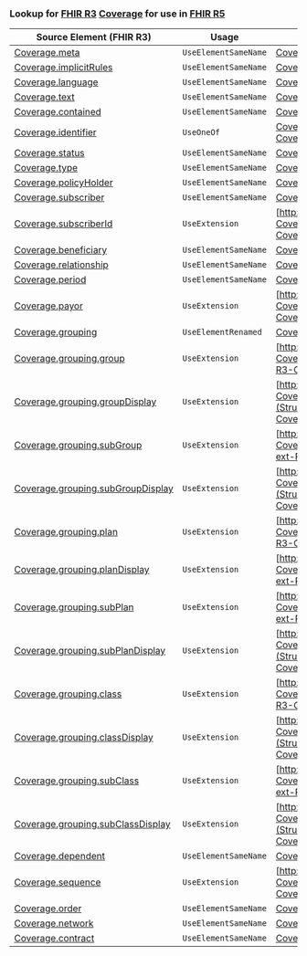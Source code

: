### Lookup for [FHIR R3](https://hl7.org/fhir/STU3/) [Coverage](https://hl7.org/fhir/STU3/Coverage.html) for use in [FHIR R5](https://hl7.org/fhir/R5/)

| Source Element (FHIR R3) | Usage | Target |
| -------------- | ----- | ------ |
| [Coverage.meta](https://hl7.org/fhir/STU3/Coverage.html#resource) | `UseElementSameName` | [Coverage.meta](https://hl7.org/fhir/R5/Coverage.html#resource) |
| [Coverage.implicitRules](https://hl7.org/fhir/STU3/Coverage.html#resource) | `UseElementSameName` | [Coverage.implicitRules](https://hl7.org/fhir/R5/Coverage.html#resource) |
| [Coverage.language](https://hl7.org/fhir/STU3/Coverage.html#resource) | `UseElementSameName` | [Coverage.language](https://hl7.org/fhir/R5/Coverage.html#resource) |
| [Coverage.text](https://hl7.org/fhir/STU3/Coverage.html#resource) | `UseElementSameName` | [Coverage.text](https://hl7.org/fhir/R5/Coverage.html#resource) |
| [Coverage.contained](https://hl7.org/fhir/STU3/Coverage.html#resource) | `UseElementSameName` | [Coverage.contained](https://hl7.org/fhir/R5/Coverage.html#resource) |
| [Coverage.identifier](https://hl7.org/fhir/STU3/Coverage.html#resource) | `UseOneOf` | [Coverage.identifier](https://hl7.org/fhir/R5/Coverage.html#resource)<br />[Coverage.identifier](https://hl7.org/fhir/R5/Coverage.html#resource) |
| [Coverage.status](https://hl7.org/fhir/STU3/Coverage.html#resource) | `UseElementSameName` | [Coverage.status](https://hl7.org/fhir/R5/Coverage.html#resource) |
| [Coverage.type](https://hl7.org/fhir/STU3/Coverage.html#resource) | `UseElementSameName` | [Coverage.type](https://hl7.org/fhir/R5/Coverage.html#resource) |
| [Coverage.policyHolder](https://hl7.org/fhir/STU3/Coverage.html#resource) | `UseElementSameName` | [Coverage.policyHolder](https://hl7.org/fhir/R5/Coverage.html#resource) |
| [Coverage.subscriber](https://hl7.org/fhir/STU3/Coverage.html#resource) | `UseElementSameName` | [Coverage.subscriber](https://hl7.org/fhir/R5/Coverage.html#resource) |
| [Coverage.subscriberId](https://hl7.org/fhir/STU3/Coverage.html#resource) | `UseExtension` | [http://hl7.org/fhir/3.0/StructureDefinition/extension-Coverage.subscriberId](StructureDefinition-ext-R3-Coverage.subscriberId.html) |
| [Coverage.beneficiary](https://hl7.org/fhir/STU3/Coverage.html#resource) | `UseElementSameName` | [Coverage.beneficiary](https://hl7.org/fhir/R5/Coverage.html#resource) |
| [Coverage.relationship](https://hl7.org/fhir/STU3/Coverage.html#resource) | `UseElementSameName` | [Coverage.relationship](https://hl7.org/fhir/R5/Coverage.html#resource) |
| [Coverage.period](https://hl7.org/fhir/STU3/Coverage.html#resource) | `UseElementSameName` | [Coverage.period](https://hl7.org/fhir/R5/Coverage.html#resource) |
| [Coverage.payor](https://hl7.org/fhir/STU3/Coverage.html#resource) | `UseExtension` | [http://hl7.org/fhir/3.0/StructureDefinition/extension-Coverage.payor](StructureDefinition-ext-R3-Coverage.payor.html) |
| [Coverage.grouping](https://hl7.org/fhir/STU3/Coverage.html#resource) | `UseElementRenamed` | [Coverage.class](https://hl7.org/fhir/R5/Coverage.html#resource) |
| [Coverage.grouping.group](https://hl7.org/fhir/STU3/Coverage.html#resource) | `UseExtension` | [http://hl7.org/fhir/3.0/StructureDefinition/extension-Coverage.grouping.group](StructureDefinition-ext-R3-Coverage.gr.group.html) |
| [Coverage.grouping.groupDisplay](https://hl7.org/fhir/STU3/Coverage.html#resource) | `UseExtension` | [http://hl7.org/fhir/3.0/StructureDefinition/extension-Coverage.grouping.groupDisplay](StructureDefinition-ext-R3-Coverage.gr.groupDisplay.html) |
| [Coverage.grouping.subGroup](https://hl7.org/fhir/STU3/Coverage.html#resource) | `UseExtension` | [http://hl7.org/fhir/3.0/StructureDefinition/extension-Coverage.grouping.subGroup](StructureDefinition-ext-R3-Coverage.gr.subGroup.html) |
| [Coverage.grouping.subGroupDisplay](https://hl7.org/fhir/STU3/Coverage.html#resource) | `UseExtension` | [http://hl7.org/fhir/3.0/StructureDefinition/extension-Coverage.grouping.subGroupDisplay](StructureDefinition-ext-R3-Coverage.gr.subGroupDisplay.html) |
| [Coverage.grouping.plan](https://hl7.org/fhir/STU3/Coverage.html#resource) | `UseExtension` | [http://hl7.org/fhir/3.0/StructureDefinition/extension-Coverage.grouping.plan](StructureDefinition-ext-R3-Coverage.gr.plan.html) |
| [Coverage.grouping.planDisplay](https://hl7.org/fhir/STU3/Coverage.html#resource) | `UseExtension` | [http://hl7.org/fhir/3.0/StructureDefinition/extension-Coverage.grouping.planDisplay](StructureDefinition-ext-R3-Coverage.gr.planDisplay.html) |
| [Coverage.grouping.subPlan](https://hl7.org/fhir/STU3/Coverage.html#resource) | `UseExtension` | [http://hl7.org/fhir/3.0/StructureDefinition/extension-Coverage.grouping.subPlan](StructureDefinition-ext-R3-Coverage.gr.subPlan.html) |
| [Coverage.grouping.subPlanDisplay](https://hl7.org/fhir/STU3/Coverage.html#resource) | `UseExtension` | [http://hl7.org/fhir/3.0/StructureDefinition/extension-Coverage.grouping.subPlanDisplay](StructureDefinition-ext-R3-Coverage.gr.subPlanDisplay.html) |
| [Coverage.grouping.class](https://hl7.org/fhir/STU3/Coverage.html#resource) | `UseExtension` | [http://hl7.org/fhir/3.0/StructureDefinition/extension-Coverage.grouping.class](StructureDefinition-ext-R3-Coverage.gr.class.html) |
| [Coverage.grouping.classDisplay](https://hl7.org/fhir/STU3/Coverage.html#resource) | `UseExtension` | [http://hl7.org/fhir/3.0/StructureDefinition/extension-Coverage.grouping.classDisplay](StructureDefinition-ext-R3-Coverage.gr.classDisplay.html) |
| [Coverage.grouping.subClass](https://hl7.org/fhir/STU3/Coverage.html#resource) | `UseExtension` | [http://hl7.org/fhir/3.0/StructureDefinition/extension-Coverage.grouping.subClass](StructureDefinition-ext-R3-Coverage.gr.subClass.html) |
| [Coverage.grouping.subClassDisplay](https://hl7.org/fhir/STU3/Coverage.html#resource) | `UseExtension` | [http://hl7.org/fhir/3.0/StructureDefinition/extension-Coverage.grouping.subClassDisplay](StructureDefinition-ext-R3-Coverage.gr.subClassDisplay.html) |
| [Coverage.dependent](https://hl7.org/fhir/STU3/Coverage.html#resource) | `UseElementSameName` | [Coverage.dependent](https://hl7.org/fhir/R5/Coverage.html#resource) |
| [Coverage.sequence](https://hl7.org/fhir/STU3/Coverage.html#resource) | `UseExtension` | [http://hl7.org/fhir/3.0/StructureDefinition/extension-Coverage.sequence](StructureDefinition-ext-R3-Coverage.sequence.html) |
| [Coverage.order](https://hl7.org/fhir/STU3/Coverage.html#resource) | `UseElementSameName` | [Coverage.order](https://hl7.org/fhir/R5/Coverage.html#resource) |
| [Coverage.network](https://hl7.org/fhir/STU3/Coverage.html#resource) | `UseElementSameName` | [Coverage.network](https://hl7.org/fhir/R5/Coverage.html#resource) |
| [Coverage.contract](https://hl7.org/fhir/STU3/Coverage.html#resource) | `UseElementSameName` | [Coverage.contract](https://hl7.org/fhir/R5/Coverage.html#resource) |
